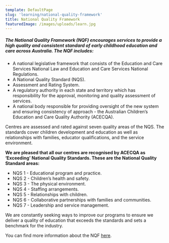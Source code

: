 ```yaml
---
template: DefaultPage
slug: 'learning/national-quality-framework'
title: National Quality Framework
featuredImage: /images/uploads/learn.jpg
---
```


##### The National Quality Framework (NQF) encourages services to provide a high quality and consistent standard of early childhood education and care across Australia. The NQF includes:

- A national legislative framework that consists of the Education and Care Services National Law and Education and Care Services National Regulations.
- A National Quality Standard (NQS).
- Assessment and Rating System.
- A regulatory authority in each state and territory which has responsibility for the approval, monitoring and quality assessment of services.
- A national body responsible for providing oversight of the new system and ensuring consistency of approach - the Australian Children’s Education and Care Quality Authority (ACECQA).

Centres are assessed and rated against seven quality areas of the NQS. The standards cover children development and education as well as relationships with families, educator qualifications, and the service environment.

**We are pleased that all our centres are recognised by ACECQA as ‘Exceeding’ National Quality Standards. These are the National Quality Standard areas:**

- NQS 1 - Educational program and practice.
- NQS 2 - Children’s health and safety.
- NQS 3 - The physical environment.
- NQS 4 - Staffing arrangements.
- NQS 5 - Relationships with children.
- NQS 6 - Collaborative partnerships with families and communities.
- NQS 7 - Leadership and service management.

We are constantly seeking ways to improve our programs to ensure we deliver a quality of education that exceeds the standards and sets a benchmark for the industry.

You can find more information about the NQF [here](#).
